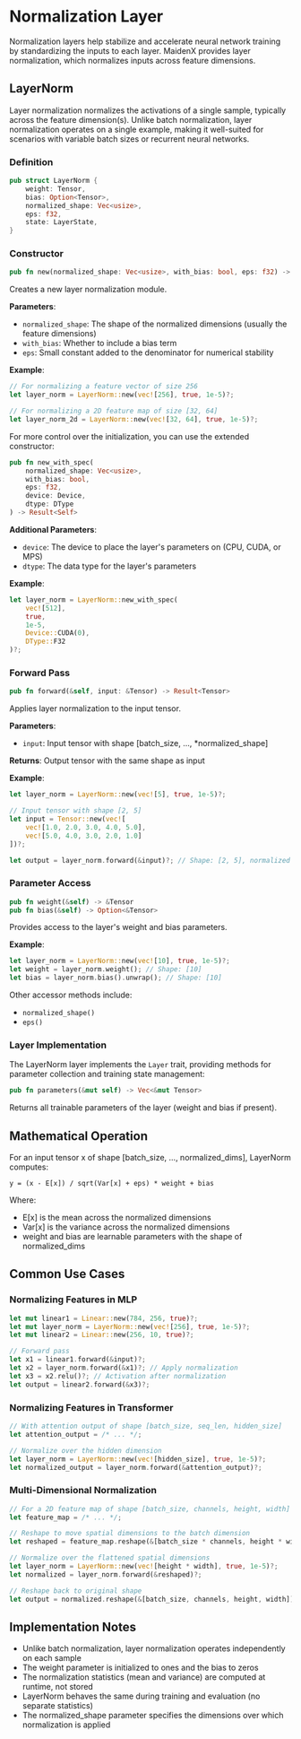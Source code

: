 # Normalization Layer

Normalization layers help stabilize and accelerate neural network training by standardizing the inputs to each layer. MaidenX provides layer normalization, which normalizes inputs across feature dimensions.

## LayerNorm

Layer normalization normalizes the activations of a single sample, typically across the feature dimension(s). Unlike batch normalization, layer normalization operates on a single example, making it well-suited for scenarios with variable batch sizes or recurrent neural networks.

### Definition

```rust
pub struct LayerNorm {
    weight: Tensor,
    bias: Option<Tensor>,
    normalized_shape: Vec<usize>,
    eps: f32,
    state: LayerState,
}
```

### Constructor

```rust
pub fn new(normalized_shape: Vec<usize>, with_bias: bool, eps: f32) -> Result<Self>
```

Creates a new layer normalization module.

**Parameters**:
- `normalized_shape`: The shape of the normalized dimensions (usually the feature dimensions)
- `with_bias`: Whether to include a bias term
- `eps`: Small constant added to the denominator for numerical stability

**Example**:
```rust
// For normalizing a feature vector of size 256
let layer_norm = LayerNorm::new(vec![256], true, 1e-5)?;

// For normalizing a 2D feature map of size [32, 64]
let layer_norm_2d = LayerNorm::new(vec![32, 64], true, 1e-5)?;
```

For more control over the initialization, you can use the extended constructor:

```rust
pub fn new_with_spec(
    normalized_shape: Vec<usize>, 
    with_bias: bool, 
    eps: f32, 
    device: Device, 
    dtype: DType
) -> Result<Self>
```

**Additional Parameters**:
- `device`: The device to place the layer's parameters on (CPU, CUDA, or MPS)
- `dtype`: The data type for the layer's parameters

**Example**:
```rust
let layer_norm = LayerNorm::new_with_spec(
    vec![512], 
    true, 
    1e-5,
    Device::CUDA(0),
    DType::F32
)?;
```

### Forward Pass

```rust
pub fn forward(&self, input: &Tensor) -> Result<Tensor>
```

Applies layer normalization to the input tensor.

**Parameters**:
- `input`: Input tensor with shape \[batch_size, ..., *normalized_shape\]

**Returns**: Output tensor with the same shape as input

**Example**:
```rust
let layer_norm = LayerNorm::new(vec![5], true, 1e-5)?;

// Input tensor with shape [2, 5]
let input = Tensor::new(vec![
    vec![1.0, 2.0, 3.0, 4.0, 5.0],
    vec![5.0, 4.0, 3.0, 2.0, 1.0]
])?;

let output = layer_norm.forward(&input)?; // Shape: [2, 5], normalized across dimension 1
```

### Parameter Access

```rust
pub fn weight(&self) -> &Tensor
pub fn bias(&self) -> Option<&Tensor>
```

Provides access to the layer's weight and bias parameters.

**Example**:
```rust
let layer_norm = LayerNorm::new(vec![10], true, 1e-5)?;
let weight = layer_norm.weight(); // Shape: [10]
let bias = layer_norm.bias().unwrap(); // Shape: [10]
```

Other accessor methods include:
- `normalized_shape()`
- `eps()`

### Layer Implementation

The LayerNorm layer implements the `Layer` trait, providing methods for parameter collection and training state management:

```rust
pub fn parameters(&mut self) -> Vec<&mut Tensor>
```

Returns all trainable parameters of the layer (weight and bias if present).

## Mathematical Operation

For an input tensor x of shape \[batch_size, ..., normalized_dims\], LayerNorm computes:

```
y = (x - E[x]) / sqrt(Var[x] + eps) * weight + bias
```

Where:
- E[x] is the mean across the normalized dimensions
- Var[x] is the variance across the normalized dimensions
- weight and bias are learnable parameters with the shape of normalized_dims

## Common Use Cases

### Normalizing Features in MLP

```rust
let mut linear1 = Linear::new(784, 256, true)?;
let mut layer_norm = LayerNorm::new(vec![256], true, 1e-5)?;
let mut linear2 = Linear::new(256, 10, true)?;

// Forward pass
let x1 = linear1.forward(&input)?;
let x2 = layer_norm.forward(&x1)?; // Apply normalization
let x3 = x2.relu()?; // Activation after normalization
let output = linear2.forward(&x3)?;
```

### Normalizing Features in Transformer

```rust
// With attention output of shape [batch_size, seq_len, hidden_size]
let attention_output = /* ... */;

// Normalize over the hidden dimension
let layer_norm = LayerNorm::new(vec![hidden_size], true, 1e-5)?;
let normalized_output = layer_norm.forward(&attention_output)?;
```

### Multi-Dimensional Normalization

```rust
// For a 2D feature map of shape [batch_size, channels, height, width]
let feature_map = /* ... */;

// Reshape to move spatial dimensions to the batch dimension
let reshaped = feature_map.reshape(&[batch_size * channels, height * width])?;

// Normalize over the flattened spatial dimensions
let layer_norm = LayerNorm::new(vec![height * width], true, 1e-5)?;
let normalized = layer_norm.forward(&reshaped)?;

// Reshape back to original shape
let output = normalized.reshape(&[batch_size, channels, height, width])?;
```

## Implementation Notes

- Unlike batch normalization, layer normalization operates independently on each sample
- The weight parameter is initialized to ones and the bias to zeros
- The normalization statistics (mean and variance) are computed at runtime, not stored
- LayerNorm behaves the same during training and evaluation (no separate statistics)
- The normalized_shape parameter specifies the dimensions over which normalization is applied
